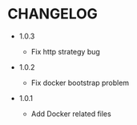 # CHANGELOG

* 1.0.3
  * Fix http strategy bug

* 1.0.2
  * Fix docker bootstrap problem

* 1.0.1
  * Add Docker related files
